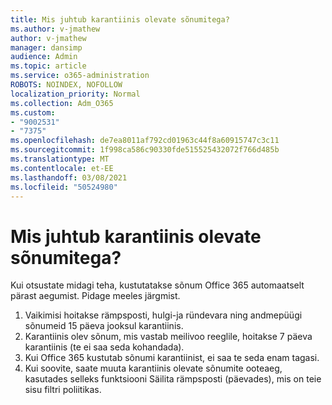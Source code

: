 ```yaml
---
title: Mis juhtub karantiinis olevate sõnumitega?
ms.author: v-jmathew
author: v-jmathew
manager: dansimp
audience: Admin
ms.topic: article
ms.service: o365-administration
ROBOTS: NOINDEX, NOFOLLOW
localization_priority: Normal
ms.collection: Adm_O365
ms.custom:
- "9002531"
- "7375"
ms.openlocfilehash: de7ea8011af792cd01963c44f8a60915747c3c11
ms.sourcegitcommit: 1f998ca586c90330fde515525432072f766d485b
ms.translationtype: MT
ms.contentlocale: et-EE
ms.lasthandoff: 03/08/2021
ms.locfileid: "50524980"
---
```

# <a name="what-happens-to-quarantined-messages"></a>Mis juhtub karantiinis olevate sõnumitega?

Kui otsustate midagi teha, kustutatakse sõnum Office 365 automaatselt pärast aegumist. Pidage meeles järgmist.

1. Vaikimisi hoitakse rämpsposti, hulgi-ja ründevara ning andmepüügi sõnumeid 15 päeva jooksul karantiinis.
2. Karantiinis olev sõnum, mis vastab meilivoo reeglile, hoitakse 7 päeva karantiinis (te ei saa seda kohandada).
3. Kui Office 365 kustutab sõnumi karantiinist, ei saa te seda enam tagasi.
4. Kui soovite, saate muuta karantiinis olevate sõnumite ooteaeg, kasutades selleks funktsiooni Säilita rämpsposti (päevades), mis on teie sisu filtri poliitikas.
